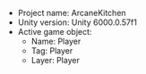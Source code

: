 <!-- UNITY CODE ASSIST INSTRUCTIONS START -->
- Project name: ArcaneKitchen
- Unity version: Unity 6000.0.57f1
- Active game object:
  - Name: Player
  - Tag: Player
  - Layer: Player
<!-- UNITY CODE ASSIST INSTRUCTIONS END -->